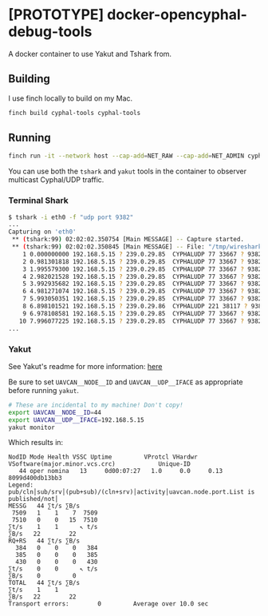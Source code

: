 # [PROTOTYPE] docker-opencyphal-debug-tools

A docker container to use Yakut and Tshark from.

## Building

I use finch locally to build on my Mac.

```bash
finch build cyphal-tools cyphal-tools
```

## Running

```bash
finch run -it --network host --cap-add=NET_RAW --cap-add=NET_ADMIN cyphal-tools
```

You can use both the `tshark` and `yakut` tools in the container to observer multicast Cyphal/UDP
traffic.

### Terminal Shark

```bash
$ tshark -i eth0 -f "udp port 9382"
...
Capturing on 'eth0'
 ** (tshark:99) 02:02:02.350754 [Main MESSAGE] -- Capture started.
 ** (tshark:99) 02:02:02.350845 [Main MESSAGE] -- File: "/tmp/wireshark_eth0PHSCO2.pcapng"
    1 0.000000000 192.168.5.15 ? 239.0.29.85  CYPHALUDP 77 33667 ? 9382 Len=35
    2 0.981301818 192.168.5.15 ? 239.0.29.85  CYPHALUDP 77 33667 ? 9382 Len=35
    3 1.995579300 192.168.5.15 ? 239.0.29.85  CYPHALUDP 77 33667 ? 9382 Len=35
    4 2.982021528 192.168.5.15 ? 239.0.29.85  CYPHALUDP 77 33667 ? 9382 Len=35
    5 3.992935682 192.168.5.15 ? 239.0.29.85  CYPHALUDP 77 33667 ? 9382 Len=35
    6 4.981271074 192.168.5.15 ? 239.0.29.85  CYPHALUDP 77 33667 ? 9382 Len=35
    7 5.993050351 192.168.5.15 ? 239.0.29.85  CYPHALUDP 77 33667 ? 9382 Len=35
    8 6.898101521 192.168.5.15 ? 239.0.29.86  CYPHALUDP 221 38117 ? 9382 Len=179
    9 6.978108581 192.168.5.15 ? 239.0.29.85  CYPHALUDP 77 33667 ? 9382 Len=35
   10 7.996077225 192.168.5.15 ? 239.0.29.85  CYPHALUDP 77 33667 ? 9382 Len=35
...
```

### Yakut
See Yakut's readme for more information: [here](https://github.com/opencyphal/yakut)

Be sure to set `UAVCAN__NODE__ID` and `UAVCAN__UDP__IFACE` as appropriate before running `yakut`.

```bash
# These are incidental to my machine! Don't copy!
export UAVCAN__NODE__ID=44
export UAVCAN__UDP__IFACE=192.168.5.15
yakut monitor
```

Which results in:

```
NodID Mode Health VSSC Uptime         VProtcl VHardwr VSoftware(major.minor.vcs.crc)            Unique-ID
   44 oper nomina   13     0d00:07:27   1.0     0.0     0.13                                    8099d400db13bb3
Legend: pub/cln│sub/srv│(pub+sub)/(cln+srv)│activity│uavcan.node.port.List is published/not│
MESSG   44 ∑t/s ∑B/s
 7509   1    1    7  7509
 7510   0    0   15  7510
∑t/s    1    1      ↖ t/s
∑B/s   22        22
RQ+RS   44 ∑t/s ∑B/s
  384   0    0    0   384
  385   0    0    0   385
  430   0    0    0   430
∑t/s    0    0      ↖ t/s
∑B/s    0         0
TOTAL   44 ∑t/s ∑B/s
∑t/s    1    1
∑B/s   22        22
Transport errors:        0         Average over 10.0 sec
```